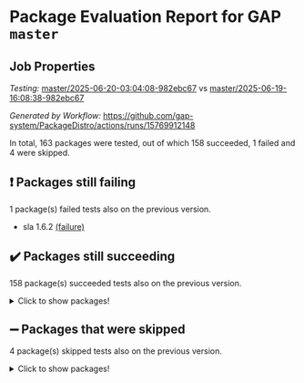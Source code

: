 # Package Evaluation Report for GAP `master`

## Job Properties

*Testing:* [master/2025-06-20-03:04:08-982ebc67](https://github.com/gap-system/PackageDistro/blob/data/reports/master/2025-06-20-03:04:08-982ebc67) vs [master/2025-06-19-16:08:38-982ebc67](https://github.com/gap-system/PackageDistro/blob/data/reports/master/2025-06-19-16:08:38-982ebc67)

*Generated by Workflow:* https://github.com/gap-system/PackageDistro/actions/runs/15769912148

In total, 163 packages were tested, out of which 158 succeeded, 1 failed and 4 were skipped.

## :exclamation: Packages still failing

1 package(s) failed tests also on the previous version.
- sla 1.6.2 [(failure)](https://github.com/gap-system/PackageDistro/actions/runs/15769912148/job/44453156380)

## :heavy_check_mark: Packages still succeeding

158 package(s) succeeded tests also on the previous version.
<details><summary>Click to show packages!</summary>

- 4ti2interface 2024.11-01 [(success)](https://github.com/gap-system/PackageDistro/actions/runs/15769912148/job/44453156172)
- ace 5.7.0 [(success)](https://github.com/gap-system/PackageDistro/actions/runs/15769912148/job/44453156171)
- aclib 1.3.2 [(success)](https://github.com/gap-system/PackageDistro/actions/runs/15769912148/job/44453156174)
- agt 0.3.1 [(success)](https://github.com/gap-system/PackageDistro/actions/runs/15769912148/job/44453156180)
- alco 1.1.1 [(success)](https://github.com/gap-system/PackageDistro/actions/runs/15769912148/job/44453156177)
- alnuth 3.2.1 [(success)](https://github.com/gap-system/PackageDistro/actions/runs/15769912148/job/44453156208)
- anupq 3.3.1 [(success)](https://github.com/gap-system/PackageDistro/actions/runs/15769912148/job/44453156179)
- atlasrep 2.1.9 [(success)](https://github.com/gap-system/PackageDistro/actions/runs/15769912148/job/44453156187)
- autodoc 2025.05.09 [(success)](https://github.com/gap-system/PackageDistro/actions/runs/15769912148/job/44453156286)
- automata 1.16 [(success)](https://github.com/gap-system/PackageDistro/actions/runs/15769912148/job/44453156194)
- automgrp 1.3.3 [(success)](https://github.com/gap-system/PackageDistro/actions/runs/15769912148/job/44453156195)
- autpgrp 1.11.1 [(success)](https://github.com/gap-system/PackageDistro/actions/runs/15769912148/job/44453156184)
- cap 2025.06-06 [(success)](https://github.com/gap-system/PackageDistro/actions/runs/15769912148/job/44453156203)
- caratinterface 2.3.7 [(success)](https://github.com/gap-system/PackageDistro/actions/runs/15769912148/job/44453156209)
- cddinterface 2024.09.02 [(success)](https://github.com/gap-system/PackageDistro/actions/runs/15769912148/job/44453156226)
- circle 1.6.6 [(success)](https://github.com/gap-system/PackageDistro/actions/runs/15769912148/job/44453156182)
- classicpres 1.22 [(success)](https://github.com/gap-system/PackageDistro/actions/runs/15769912148/job/44453156269)
- cohomolo 1.6.11 [(success)](https://github.com/gap-system/PackageDistro/actions/runs/15769912148/job/44453156190)
- congruence 1.2.7 [(success)](https://github.com/gap-system/PackageDistro/actions/runs/15769912148/job/44453156186)
- corefreesub 0.6 [(success)](https://github.com/gap-system/PackageDistro/actions/runs/15769912148/job/44453156199)
- corelg 1.57 [(success)](https://github.com/gap-system/PackageDistro/actions/runs/15769912148/job/44453156183)
- crime 1.6 [(success)](https://github.com/gap-system/PackageDistro/actions/runs/15769912148/job/44453156189)
- crisp 1.4.6 [(success)](https://github.com/gap-system/PackageDistro/actions/runs/15769912148/job/44453156202)
- crypting 0.10.5 [(success)](https://github.com/gap-system/PackageDistro/actions/runs/15769912148/job/44453156274)
- cryst 4.1.27 [(success)](https://github.com/gap-system/PackageDistro/actions/runs/15769912148/job/44453156197)
- crystcat 1.1.10 [(success)](https://github.com/gap-system/PackageDistro/actions/runs/15769912148/job/44453156210)
- ctbllib 1.3.11 [(success)](https://github.com/gap-system/PackageDistro/actions/runs/15769912148/job/44453156181)
- cubefree 1.20 [(success)](https://github.com/gap-system/PackageDistro/actions/runs/15769912148/job/44453156244)
- curlinterface 2.4.1 [(success)](https://github.com/gap-system/PackageDistro/actions/runs/15769912148/job/44453156200)
- cvec 2.8.3 [(success)](https://github.com/gap-system/PackageDistro/actions/runs/15769912148/job/44453156212)
- datastructures 0.3.1 [(success)](https://github.com/gap-system/PackageDistro/actions/runs/15769912148/job/44453156267)
- deepthought 1.0.8 [(success)](https://github.com/gap-system/PackageDistro/actions/runs/15769912148/job/44453156346)
- design 1.8.2 [(success)](https://github.com/gap-system/PackageDistro/actions/runs/15769912148/job/44453156237)
- difsets 2.3.1 [(success)](https://github.com/gap-system/PackageDistro/actions/runs/15769912148/job/44453156230)
- digraphs 1.10.0 [(success)](https://github.com/gap-system/PackageDistro/actions/runs/15769912148/job/44453156201)
- edim 1.3.8 [(success)](https://github.com/gap-system/PackageDistro/actions/runs/15769912148/job/44453156224)
- example 4.4.0 [(success)](https://github.com/gap-system/PackageDistro/actions/runs/15769912148/job/44453156232)
- examplesforhomalg 2023.10-01 [(success)](https://github.com/gap-system/PackageDistro/actions/runs/15769912148/job/44453156206)
- factint 1.6.3 [(success)](https://github.com/gap-system/PackageDistro/actions/runs/15769912148/job/44453156247)
- ferret 1.0.14 [(success)](https://github.com/gap-system/PackageDistro/actions/runs/15769912148/job/44453156205)
- fga 1.5.0 [(success)](https://github.com/gap-system/PackageDistro/actions/runs/15769912148/job/44453156207)
- fining 1.5.6 [(success)](https://github.com/gap-system/PackageDistro/actions/runs/15769912148/job/44453156217)
- float 1.0.7 [(success)](https://github.com/gap-system/PackageDistro/actions/runs/15769912148/job/44453156214)
- format 1.4.4 [(success)](https://github.com/gap-system/PackageDistro/actions/runs/15769912148/job/44453156215)
- forms 1.2.13 [(success)](https://github.com/gap-system/PackageDistro/actions/runs/15769912148/job/44453156240)
- fplsa 1.2.6 [(success)](https://github.com/gap-system/PackageDistro/actions/runs/15769912148/job/44453156252)
- fr 2.4.13 [(success)](https://github.com/gap-system/PackageDistro/actions/runs/15769912148/job/44453156218)
- francy 2.0.3 [(success)](https://github.com/gap-system/PackageDistro/actions/runs/15769912148/job/44453156204)
- fwtree 1.3 [(success)](https://github.com/gap-system/PackageDistro/actions/runs/15769912148/job/44453156277)
- gapdoc 1.6.7 [(success)](https://github.com/gap-system/PackageDistro/actions/runs/15769912148/job/44453156198)
- gauss 2024.11-01 [(success)](https://github.com/gap-system/PackageDistro/actions/runs/15769912148/job/44453156221)
- gaussforhomalg 2024.08-01 [(success)](https://github.com/gap-system/PackageDistro/actions/runs/15769912148/job/44453156220)
- gbnp 1.1.0 [(success)](https://github.com/gap-system/PackageDistro/actions/runs/15769912148/job/44453156258)
- generalizedmorphismsforcap 2025.02-01 [(success)](https://github.com/gap-system/PackageDistro/actions/runs/15769912148/job/44453156276)
- genss 1.6.9 [(success)](https://github.com/gap-system/PackageDistro/actions/runs/15769912148/job/44453156265)
- gradedmodules 2024.12-01 [(success)](https://github.com/gap-system/PackageDistro/actions/runs/15769912148/job/44453156213)
- gradedringforhomalg 2024.07-01 [(success)](https://github.com/gap-system/PackageDistro/actions/runs/15769912148/job/44453156243)
- grape 4.9.2 [(success)](https://github.com/gap-system/PackageDistro/actions/runs/15769912148/job/44453156285)
- groupoids 1.76 [(success)](https://github.com/gap-system/PackageDistro/actions/runs/15769912148/job/44453156236)
- grpconst 2.6.5 [(success)](https://github.com/gap-system/PackageDistro/actions/runs/15769912148/job/44453156225)
- guarana 0.96.3 [(success)](https://github.com/gap-system/PackageDistro/actions/runs/15769912148/job/44453156239)
- guava 3.20 [(success)](https://github.com/gap-system/PackageDistro/actions/runs/15769912148/job/44453156238)
- hap 1.66 [(success)](https://github.com/gap-system/PackageDistro/actions/runs/15769912148/job/44453156241)
- hapcryst 0.1.15 [(success)](https://github.com/gap-system/PackageDistro/actions/runs/15769912148/job/44453156264)
- hecke 1.5.4 [(success)](https://github.com/gap-system/PackageDistro/actions/runs/15769912148/job/44453156282)
- help 4.0 [(success)](https://github.com/gap-system/PackageDistro/actions/runs/15769912148/job/44453156291)
- homalg 2024.01-01 [(success)](https://github.com/gap-system/PackageDistro/actions/runs/15769912148/job/44453156304)
- homalgtocas 2023.11-01 [(success)](https://github.com/gap-system/PackageDistro/actions/runs/15769912148/job/44453156315)
- ibnp 0.15 [(success)](https://github.com/gap-system/PackageDistro/actions/runs/15769912148/job/44453156300)
- idrel 2.48 [(success)](https://github.com/gap-system/PackageDistro/actions/runs/15769912148/job/44453156290)
- images 1.3.3 [(success)](https://github.com/gap-system/PackageDistro/actions/runs/15769912148/job/44453156270)
- intpic 0.4.0 [(success)](https://github.com/gap-system/PackageDistro/actions/runs/15769912148/job/44453156316)
- io 4.9.1 [(success)](https://github.com/gap-system/PackageDistro/actions/runs/15769912148/job/44453156348)
- io_forhomalg 2023.02-04 [(success)](https://github.com/gap-system/PackageDistro/actions/runs/15769912148/job/44453156302)
- irredsol 1.4.4 [(success)](https://github.com/gap-system/PackageDistro/actions/runs/15769912148/job/44453156322)
- json 2.2.2 [(success)](https://github.com/gap-system/PackageDistro/actions/runs/15769912148/job/44453156303)
- jupyterkernel 1.5.1 [(success)](https://github.com/gap-system/PackageDistro/actions/runs/15769912148/job/44453156259)
- jupyterviz 1.5.6 [(success)](https://github.com/gap-system/PackageDistro/actions/runs/15769912148/job/44453156349)
- kan 1.37 [(success)](https://github.com/gap-system/PackageDistro/actions/runs/15769912148/job/44453156299)
- kbmag 1.5.11 [(success)](https://github.com/gap-system/PackageDistro/actions/runs/15769912148/job/44453156273)
- laguna 3.9.7 [(success)](https://github.com/gap-system/PackageDistro/actions/runs/15769912148/job/44453156266)
- liealgdb 2.2.1 [(success)](https://github.com/gap-system/PackageDistro/actions/runs/15769912148/job/44453156292)
- liepring 2.9.1 [(success)](https://github.com/gap-system/PackageDistro/actions/runs/15769912148/job/44453156367)
- liering 2.4.2 [(success)](https://github.com/gap-system/PackageDistro/actions/runs/15769912148/job/44453156295)
- linearalgebraforcap 2025.06-02 [(success)](https://github.com/gap-system/PackageDistro/actions/runs/15769912148/job/44453156281)
- lins 0.9 [(success)](https://github.com/gap-system/PackageDistro/actions/runs/15769912148/job/44453156317)
- localizeringforhomalg 2023.10-01 [(success)](https://github.com/gap-system/PackageDistro/actions/runs/15769912148/job/44453156476)
- loops 3.4.4 [(success)](https://github.com/gap-system/PackageDistro/actions/runs/15769912148/job/44453156333)
- lpres 1.1.1 [(success)](https://github.com/gap-system/PackageDistro/actions/runs/15769912148/job/44453156341)
- majoranaalgebras 1.5.2 [(success)](https://github.com/gap-system/PackageDistro/actions/runs/15769912148/job/44453156313)
- mapclass 1.4.6 [(success)](https://github.com/gap-system/PackageDistro/actions/runs/15769912148/job/44453156337)
- matgrp 0.71 [(success)](https://github.com/gap-system/PackageDistro/actions/runs/15769912148/job/44453156384)
- matricesforhomalg 2024.11-02 [(success)](https://github.com/gap-system/PackageDistro/actions/runs/15769912148/job/44453156338)
- modisom 3.0.0 [(success)](https://github.com/gap-system/PackageDistro/actions/runs/15769912148/job/44453156344)
- modulepresentationsforcap 2024.09-02 [(success)](https://github.com/gap-system/PackageDistro/actions/runs/15769912148/job/44453156343)
- modules 2024.12-01 [(success)](https://github.com/gap-system/PackageDistro/actions/runs/15769912148/job/44453156306)
- monoidalcategories 2025.03-02 [(success)](https://github.com/gap-system/PackageDistro/actions/runs/15769912148/job/44453156332)
- nconvex 2024.12-01 [(success)](https://github.com/gap-system/PackageDistro/actions/runs/15769912148/job/44453156326)
- nilmat 1.4.2 [(success)](https://github.com/gap-system/PackageDistro/actions/runs/15769912148/job/44453156305)
- nock 1.5 [(success)](https://github.com/gap-system/PackageDistro/actions/runs/15769912148/job/44453156347)
- normalizinterface 1.4.0 [(success)](https://github.com/gap-system/PackageDistro/actions/runs/15769912148/job/44453156361)
- nq 2.5.11 [(success)](https://github.com/gap-system/PackageDistro/actions/runs/15769912148/job/44453156336)
- numericalsgps 1.4.0 [(success)](https://github.com/gap-system/PackageDistro/actions/runs/15769912148/job/44453156350)
- openmath 11.5.3 [(success)](https://github.com/gap-system/PackageDistro/actions/runs/15769912148/job/44453156358)
- orb 5.0.0 [(success)](https://github.com/gap-system/PackageDistro/actions/runs/15769912148/job/44453156366)
- packagemanager 1.6.3 [(success)](https://github.com/gap-system/PackageDistro/actions/runs/15769912148/job/44453156351)
- patternclass 2.4.5 [(success)](https://github.com/gap-system/PackageDistro/actions/runs/15769912148/job/44453156331)
- permut 2.0.5 [(success)](https://github.com/gap-system/PackageDistro/actions/runs/15769912148/job/44453156362)
- polenta 1.3.11 [(success)](https://github.com/gap-system/PackageDistro/actions/runs/15769912148/job/44453156363)
- polymaking 0.8.7 [(success)](https://github.com/gap-system/PackageDistro/actions/runs/15769912148/job/44453156340)
- primgrp 3.4.4 [(success)](https://github.com/gap-system/PackageDistro/actions/runs/15769912148/job/44453156355)
- profiling 2.6.1 [(success)](https://github.com/gap-system/PackageDistro/actions/runs/15769912148/job/44453156356)
- qdistrnd 0.9.5 [(success)](https://github.com/gap-system/PackageDistro/actions/runs/15769912148/job/44453156360)
- qpa 1.35 [(success)](https://github.com/gap-system/PackageDistro/actions/runs/15769912148/job/44453156382)
- quagroup 1.8.4 [(success)](https://github.com/gap-system/PackageDistro/actions/runs/15769912148/job/44453156422)
- radiroot 2.9 [(success)](https://github.com/gap-system/PackageDistro/actions/runs/15769912148/job/44453156390)
- rcwa 4.7.1 [(success)](https://github.com/gap-system/PackageDistro/actions/runs/15769912148/job/44453156379)
- rds 1.8 [(success)](https://github.com/gap-system/PackageDistro/actions/runs/15769912148/job/44453156371)
- recog 1.4.4 [(success)](https://github.com/gap-system/PackageDistro/actions/runs/15769912148/job/44453156421)
- repndecomp 1.3.0 [(success)](https://github.com/gap-system/PackageDistro/actions/runs/15769912148/job/44453156383)
- repsn 3.1.2 [(success)](https://github.com/gap-system/PackageDistro/actions/runs/15769912148/job/44453156381)
- resclasses 4.7.3 [(success)](https://github.com/gap-system/PackageDistro/actions/runs/15769912148/job/44453156399)
- ringsforhomalg 2024.11-02 [(success)](https://github.com/gap-system/PackageDistro/actions/runs/15769912148/job/44453156376)
- sco 2023.08-01 [(success)](https://github.com/gap-system/PackageDistro/actions/runs/15769912148/job/44453156359)
- scscp 2.4.3 [(success)](https://github.com/gap-system/PackageDistro/actions/runs/15769912148/job/44453156369)
- semigroups 5.5.1 [(success)](https://github.com/gap-system/PackageDistro/actions/runs/15769912148/job/44453156374)
- sglppow 2.4 [(success)](https://github.com/gap-system/PackageDistro/actions/runs/15769912148/job/44453156394)
- sgpviz 0.999.6 [(success)](https://github.com/gap-system/PackageDistro/actions/runs/15769912148/job/44453156388)
- simpcomp 2.1.14 [(success)](https://github.com/gap-system/PackageDistro/actions/runs/15769912148/job/44453156393)
- singular 2024.06.03 [(success)](https://github.com/gap-system/PackageDistro/actions/runs/15769912148/job/44453156387)
- sl2reps 1.1 [(success)](https://github.com/gap-system/PackageDistro/actions/runs/15769912148/job/44453156426)
- smallantimagmas 0.4.1 [(success)](https://github.com/gap-system/PackageDistro/actions/runs/15769912148/job/44453156420)
- smallgrp 1.5.4 [(success)](https://github.com/gap-system/PackageDistro/actions/runs/15769912148/job/44453156408)
- smallsemi 0.7.2 [(success)](https://github.com/gap-system/PackageDistro/actions/runs/15769912148/job/44453156418)
- sonata 2.9.6 [(success)](https://github.com/gap-system/PackageDistro/actions/runs/15769912148/job/44453156437)
- sophus 1.27 [(success)](https://github.com/gap-system/PackageDistro/actions/runs/15769912148/job/44453156415)
- sotgrps 1.3 [(success)](https://github.com/gap-system/PackageDistro/actions/runs/15769912148/job/44453156440)
- spinsym 1.5.2 [(success)](https://github.com/gap-system/PackageDistro/actions/runs/15769912148/job/44453156438)
- standardff 1.0 [(success)](https://github.com/gap-system/PackageDistro/actions/runs/15769912148/job/44453156389)
- symbcompcc 1.3.2 [(success)](https://github.com/gap-system/PackageDistro/actions/runs/15769912148/job/44453156430)
- thelma 1.3 [(success)](https://github.com/gap-system/PackageDistro/actions/runs/15769912148/job/44453156409)
- tomlib 1.2.11 [(success)](https://github.com/gap-system/PackageDistro/actions/runs/15769912148/job/44453156443)
- toolsforhomalg 2025.05-01 [(success)](https://github.com/gap-system/PackageDistro/actions/runs/15769912148/job/44453156432)
- toric 1.9.6 [(success)](https://github.com/gap-system/PackageDistro/actions/runs/15769912148/job/44453156447)
- transgrp 3.6.5 [(success)](https://github.com/gap-system/PackageDistro/actions/runs/15769912148/job/44453156401)
- typeset 1.2.2 [(success)](https://github.com/gap-system/PackageDistro/actions/runs/15769912148/job/44453156435)
- ugaly 4.1.3 [(success)](https://github.com/gap-system/PackageDistro/actions/runs/15769912148/job/44453156414)
- unipot 1.6 [(success)](https://github.com/gap-system/PackageDistro/actions/runs/15769912148/job/44453156417)
- unitlib 5.0.0 [(success)](https://github.com/gap-system/PackageDistro/actions/runs/15769912148/job/44453156424)
- utils 0.89 [(success)](https://github.com/gap-system/PackageDistro/actions/runs/15769912148/job/44453156419)
- uuid 0.7 [(success)](https://github.com/gap-system/PackageDistro/actions/runs/15769912148/job/44453156429)
- walrus 0.9991 [(success)](https://github.com/gap-system/PackageDistro/actions/runs/15769912148/job/44453156446)
- wedderga 4.11.0 [(success)](https://github.com/gap-system/PackageDistro/actions/runs/15769912148/job/44453156412)
- wpe 0.8 [(success)](https://github.com/gap-system/PackageDistro/actions/runs/15769912148/job/44453156427)
- xmod 2.93 [(success)](https://github.com/gap-system/PackageDistro/actions/runs/15769912148/job/44453156404)
- xmodalg 1.32 [(success)](https://github.com/gap-system/PackageDistro/actions/runs/15769912148/job/44453156431)
- yangbaxter 0.10.6 [(success)](https://github.com/gap-system/PackageDistro/actions/runs/15769912148/job/44453156402)
- zeromqinterface 0.16 [(success)](https://github.com/gap-system/PackageDistro/actions/runs/15769912148/job/44453156416)
</details>

## :heavy_minus_sign: Packages that were skipped

4 package(s) skipped tests also on the previous version.
<details><summary>Click to show packages!</summary>

- browse 1.8.21 [(skipped)](https://github.com/gap-system/PackageDistro/actions/runs/15769912148/job/44452877489)
- itc 1.5.1 [(skipped)](https://github.com/gap-system/PackageDistro/actions/runs/15769912148/job/44452877489)
- polycyclic 2.16 [(skipped)](https://github.com/gap-system/PackageDistro/actions/runs/15769912148/job/44452877489)
- xgap 4.32 [(skipped)](https://github.com/gap-system/PackageDistro/actions/runs/15769912148/job/44452877489)
</details>

